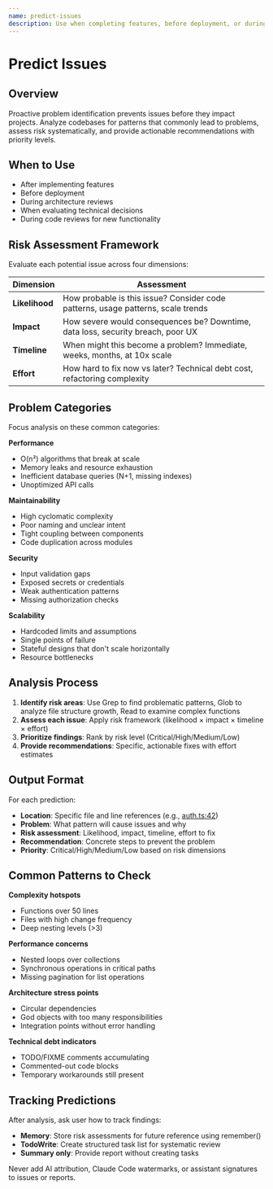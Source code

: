 ```yaml
---
name: predict-issues
description: Use when completing features, before deployment, or during code reviews - identifies potential problems through systematic risk analysis (likelihood × impact × timeline × effort)
---
```


# Predict Issues

## Overview

Proactive problem identification prevents issues before they impact projects. Analyze codebases for patterns that commonly lead to problems, assess risk systematically, and provide actionable recommendations with priority levels.

## When to Use

- After implementing features
- Before deployment
- During architecture reviews
- When evaluating technical decisions
- During code reviews for new functionality

## Risk Assessment Framework

Evaluate each potential issue across four dimensions:

| Dimension | Assessment |
|-----------|-----------|
| **Likelihood** | How probable is this issue? Consider code patterns, usage patterns, scale trends |
| **Impact** | How severe would consequences be? Downtime, data loss, security breach, poor UX |
| **Timeline** | When might this become a problem? Immediate, weeks, months, at 10x scale |
| **Effort** | How hard to fix now vs later? Technical debt cost, refactoring complexity |

## Problem Categories

Focus analysis on these common categories:

**Performance**
- O(n²) algorithms that break at scale
- Memory leaks and resource exhaustion
- Inefficient database queries (N+1, missing indexes)
- Unoptimized API calls

**Maintainability**
- High cyclomatic complexity
- Poor naming and unclear intent
- Tight coupling between components
- Code duplication across modules

**Security**
- Input validation gaps
- Exposed secrets or credentials
- Weak authentication patterns
- Missing authorization checks

**Scalability**
- Hardcoded limits and assumptions
- Single points of failure
- Stateful designs that don't scale horizontally
- Resource bottlenecks

## Analysis Process

1. **Identify risk areas**: Use Grep to find problematic patterns, Glob to analyze file structure growth, Read to examine complex functions
2. **Assess each issue**: Apply risk framework (likelihood × impact × timeline × effort)
3. **Prioritize findings**: Rank by risk level (Critical/High/Medium/Low)
4. **Provide recommendations**: Specific, actionable fixes with effort estimates

## Output Format

For each prediction:
- **Location**: Specific file and line references (e.g., [auth.ts:42](auth.ts#L42))
- **Problem**: What pattern will cause issues and why
- **Risk assessment**: Likelihood, impact, timeline, effort to fix
- **Recommendation**: Concrete steps to prevent the problem
- **Priority**: Critical/High/Medium/Low based on risk dimensions

## Common Patterns to Check

**Complexity hotspots**
- Functions over 50 lines
- Files with high change frequency
- Deep nesting levels (>3)

**Performance concerns**
- Nested loops over collections
- Synchronous operations in critical paths
- Missing pagination for list operations

**Architecture stress points**
- Circular dependencies
- God objects with too many responsibilities
- Integration points without error handling

**Technical debt indicators**
- TODO/FIXME comments accumulating
- Commented-out code blocks
- Temporary workarounds still present

## Tracking Predictions

After analysis, ask user how to track findings:
- **Memory**: Store risk assessments for future reference using remember()
- **TodoWrite**: Create structured task list for systematic review
- **Summary only**: Provide report without creating tasks

Never add AI attribution, Claude Code watermarks, or assistant signatures to issues or reports.
